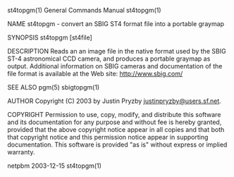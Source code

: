 st4topgm(1)                                                                              General Commands Manual                                                                              st4topgm(1)

NAME
       st4topgm - convert an SBIG ST4 format file into a portable graymap

SYNOPSIS
       st4topgm [st4file]

DESCRIPTION
       Reads an an image file in the native format used by the SBIG ST-4 astronomical CCD camera, and produces a portable graymap as output.  Additional information on SBIG cameras and documentation of
       the file format is available at the Web site: http://www.sbig.com/

SEE ALSO
       pgm(5) sbigtopgm(1)

AUTHOR
       Copyright (C) 2003 by Justin Pryzby <justinpryzby@users.sf.net>.

COPYRIGHT
       Permission to use, copy, modify, and distribute this software and its documentation for any purpose and without fee is hereby granted, provided that the above  copyright  notice  appear  in  all
       copies and that both that copyright notice and this permission notice appear in supporting documentation.  This software is provided "as is" without express or implied warranty.

netpbm                                                                                          2003-12-15                                                                                    st4topgm(1)
